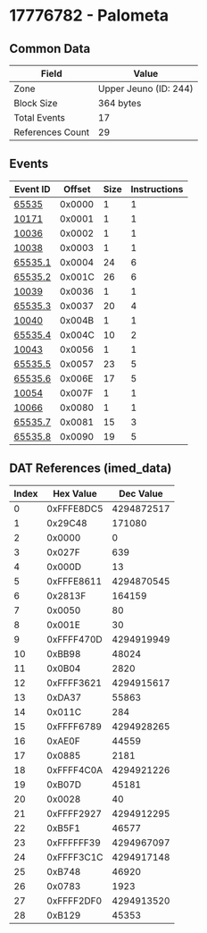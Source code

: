 # 17776782 - Palometa

## Common Data

| Field            | Value                 |
|------------------|-----------------------|
| Zone             | Upper Jeuno (ID: 244) |
| Block Size       | 364 bytes             |
| Total Events     | 17                    |
| References Count | 29                    |

## Events

| Event ID                | Offset   |   Size |   Instructions |
|-------------------------|----------|--------|----------------|
| [65535](./65535.md)     | 0x0000   |      1 |              1 |
| [10171](./10171.md)     | 0x0001   |      1 |              1 |
| [10036](./10036.md)     | 0x0002   |      1 |              1 |
| [10038](./10038.md)     | 0x0003   |      1 |              1 |
| [65535.1](./65535.1.md) | 0x0004   |     24 |              6 |
| [65535.2](./65535.2.md) | 0x001C   |     26 |              6 |
| [10039](./10039.md)     | 0x0036   |      1 |              1 |
| [65535.3](./65535.3.md) | 0x0037   |     20 |              4 |
| [10040](./10040.md)     | 0x004B   |      1 |              1 |
| [65535.4](./65535.4.md) | 0x004C   |     10 |              2 |
| [10043](./10043.md)     | 0x0056   |      1 |              1 |
| [65535.5](./65535.5.md) | 0x0057   |     23 |              5 |
| [65535.6](./65535.6.md) | 0x006E   |     17 |              5 |
| [10054](./10054.md)     | 0x007F   |      1 |              1 |
| [10066](./10066.md)     | 0x0080   |      1 |              1 |
| [65535.7](./65535.7.md) | 0x0081   |     15 |              3 |
| [65535.8](./65535.8.md) | 0x0090   |     19 |              5 |

## DAT References (imed_data)

|   Index | Hex Value   |   Dec Value |
|---------|-------------|-------------|
|       0 | 0xFFFE8DC5  |  4294872517 |
|       1 | 0x29C48     |      171080 |
|       2 | 0x0000      |           0 |
|       3 | 0x027F      |         639 |
|       4 | 0x000D      |          13 |
|       5 | 0xFFFE8611  |  4294870545 |
|       6 | 0x2813F     |      164159 |
|       7 | 0x0050      |          80 |
|       8 | 0x001E      |          30 |
|       9 | 0xFFFF470D  |  4294919949 |
|      10 | 0xBB98      |       48024 |
|      11 | 0x0B04      |        2820 |
|      12 | 0xFFFF3621  |  4294915617 |
|      13 | 0xDA37      |       55863 |
|      14 | 0x011C      |         284 |
|      15 | 0xFFFF6789  |  4294928265 |
|      16 | 0xAE0F      |       44559 |
|      17 | 0x0885      |        2181 |
|      18 | 0xFFFF4C0A  |  4294921226 |
|      19 | 0xB07D      |       45181 |
|      20 | 0x0028      |          40 |
|      21 | 0xFFFF2927  |  4294912295 |
|      22 | 0xB5F1      |       46577 |
|      23 | 0xFFFFFF39  |  4294967097 |
|      24 | 0xFFFF3C1C  |  4294917148 |
|      25 | 0xB748      |       46920 |
|      26 | 0x0783      |        1923 |
|      27 | 0xFFFF2DF0  |  4294913520 |
|      28 | 0xB129      |       45353 |
